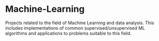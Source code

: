 # Machine-Learning
Projects related to the field of Machine Learning and data analysis. This includes implementations of common supervised/unsupervised ML
algorithms and applications to problems suitable to this field.
